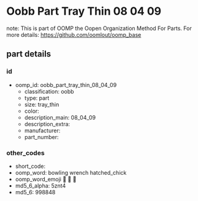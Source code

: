 # Oobb Part Tray Thin 08 04 09  

note: This is part of OOMP the Oopen Organization Method For Parts. For more details: https://github.com/oomlout/oomp_base

##  part details





### id
* oomp_id: oobb_part_tray_thin_08_04_09
  * classification: oobb
  * type: part
  * size: tray_thin
  * color: 
  * description_main: 08_04_09
  * description_extra: 
  * manufacturer: 
  * part_number: 

### other_codes
* short_code: 
* oomp_word: bowling wrench hatched_chick
* oomp_word_emoji :bowling: :wrench: :hatched_chick:
* md5_6_alpha: 5znt4
* md5_6: 998848